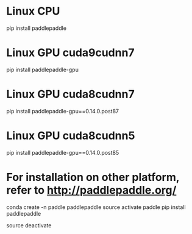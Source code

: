 # Linux CPU
pip install paddlepaddle
# Linux GPU cuda9cudnn7
pip install paddlepaddle-gpu
# Linux GPU cuda8cudnn7
pip install paddlepaddle-gpu==0.14.0.post87
# Linux GPU cuda8cudnn5
pip install paddlepaddle-gpu==0.14.0.post85

# For installation on other platform, refer to http://paddlepaddle.org/



conda create -n paddle paddlepaddle
source activate paddle
pip install paddlepaddle

source deactivate 
